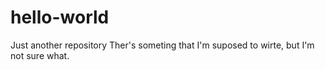 # hello-world
Just another repository
Ther's someting that I'm suposed to wirte, but I'm not sure what.
